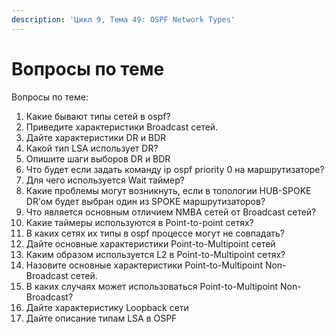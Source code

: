 ```yaml
---
description: 'Цикл 9, Тема 49: OSPF Network Types'
---
```


# Вопросы по теме

Вопросы по теме:

1. Какие бывают типы сетей в ospf?
2. Приведите характеристики Broadcast сетей.
3. Дайте характеристики DR и BDR
4. Какой тип LSA использует DR?
5. Опишите шаги выборов DR и BDR
6. Что будет если задать команду ip ospf priority 0 на маршрутизаторе?
7. Для чего используется Wait таймер?
8. Какие проблемы могут возникнуть, если в топологии HUB-SPOKE DR’ом будет выбран один из SPOKE маршрутизаторов?
9. Что является основным отличием NMBA сетей от Broadcast сетей?
10. Какие таймеры используются в Point-to-point сетях?
11. В каких сетях их типы в ospf процессе могут не совпадать?
12. Дайте основные характеристики Point-to-Multipoint сетей
13. Каким образом используется L2 в Point-to-Multipoint сетях?
14. Назовите основные характеристики Point-to-Multipoint Non-Broadcast сетей.
15. В каких случаях может использоваться Point-to-Multipoint Non-Broadcast?
16. Дайте характеристику Loopback сети
17. Дайте описание типам LSA в OSPF

